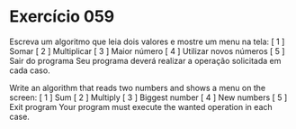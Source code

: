 # Exercício 059

Escreva um algoritmo que leia dois valores e mostre um menu na tela:
[ 1 ] Somar
[ 2 ] Multiplicar
[ 3 ] Maior número
[ 4 ] Utilizar novos números
[ 5 ] Sair do programa
Seu programa deverá realizar a operação solicitada em cada caso.

Write an algorithm that reads two numbers and shows a menu on the screen:
[ 1 ] Sum
[ 2 ] Multiply
[ 3 ] Biggest number
[ 4 ] New numbers
[ 5 ] Exit program
Your program must execute the wanted operation in each case.
